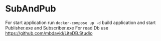 # SubAndPub
For start application run 
`docker-compose up -d`
build application and start Publisher.exe and Subscriber.exe
For read Db use https://github.com/mbdavid/LiteDB.Studio
